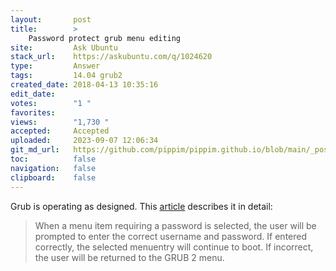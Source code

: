 ```yaml
---
layout:       post
title:        >
    Password protect grub menu editing
site:         Ask Ubuntu
stack_url:    https://askubuntu.com/q/1024620
type:         Answer
tags:         14.04 grub2
created_date: 2018-04-13 10:35:16
edit_date:    
votes:        "1 "
favorites:    
views:        "1,730 "
accepted:     Accepted
uploaded:     2023-09-07 12:06:34
git_md_url:   https://github.com/pippim/pippim.github.io/blob/main/_posts/2018/2018-04-13-Password-protect-grub-menu-editing.md
toc:          false
navigation:   false
clipboard:    false
---
```


Grub is operating as designed. This [article][1] describes it in detail:

> When a menu item requiring a password is selected, the user will be  
> prompted to enter the correct username and password. If entered  
> correctly, the selected menuentry will continue to boot. If incorrect,  
> the user will be returned to the GRUB 2 menu.  


  [1]: https://help.ubuntu.com/community/Grub2/Passwords

